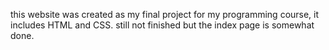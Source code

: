 this website was created as my final project for my programming course, it includes HTML and CSS. still not finished but the index page is somewhat done.
